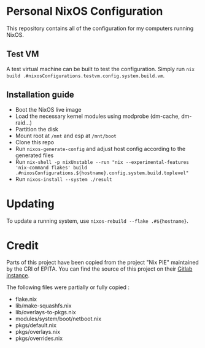 # Personal NixOS Configuration

This repository contains all of the configuration for my computers running
NixOS.

## Test VM

A test virtual machine can be built to test the configuration. Simply run
``nix build .#nixosConfigurations.testvm.config.system.build.vm``.

## Installation guide

* Boot the NixOS live image
* Load the necessary kernel modules using modprobe (dm-cache, dm-raid...)
* Partition the disk
* Mount root at ``/mnt`` and esp at ``/mnt/boot``
* Clone this repo
* Run ``nixos-generate-config`` and adjust host config according to the
    generated files
* Run ``nix-shell -p nixUnstable --run "nix --experimental-features 'nix-command flakes' build .#nixosConfigurations.${hostname}.config.system.build.toplevel"``
* Run ``nixos-install --system ./result``

# Updating

To update a running system, use ``nixos-rebuild --flake .#${hostname}``.

# Credit

Parts of this project have been copied from the project "Nix PIE" maintained by
the CRI of EPITA. You can find the source of this project on their [Gitlab
instance](https://gitlab.cri.epita.fr/cri/infrastructure/nixpie).

The following files were partially or fully copied :
* flake.nix
* lib/make-squashfs.nix
* lib/overlays-to-pkgs.nix
* modules/system/boot/netboot.nix
* pkgs/default.nix
* pkgs/overlays.nix
* pkgs/overrides.nix
